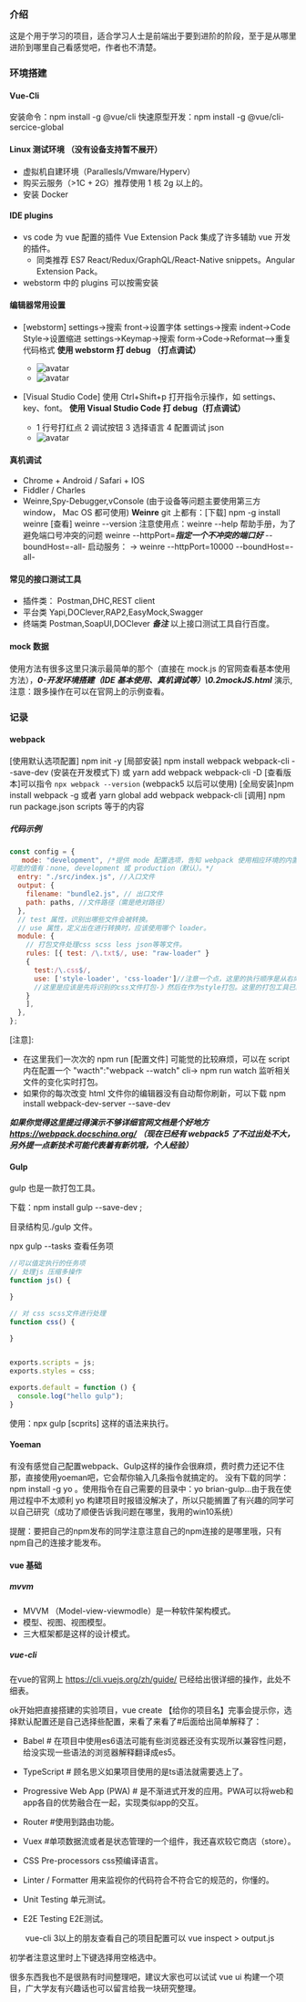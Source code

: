 ### 介绍

这是个用于学习的项目，适合学习人士是前端出于要到进阶的阶段，至于是从哪里进阶到哪里自己看感觉吧，作者也不清楚。

### 环境搭建

#### Vue-Cli

安装命令：npm install -g @vue/cli
快速原型开发：npm install -g @vue/cli-sercice-global

#### Linux 测试环境 （没有设备支持暂不展开）

- 虚拟机自建环境（Parallesls/Vmware/Hyperv）
- 购买云服务（>1C + 2G）推荐使用 1 核 2g 以上的。
- 安装 Docker

#### IDE plugins

- vs code 为 vue 配置的插件 Vue Extension Pack 集成了许多辅助 vue 开发的插件。
  - 同类推荐 ES7 React/Redux/GraphQL/React-Native snippets。Angular Extension Pack。
- webstorm 中的 plugins 可以按需安装

#### 编辑器常用设置

- [webstorm]
  settings->搜索 front->设置字体
  settings->搜索 indent->Code Style->设置缩进
  settings->Keymap->搜索 form->Code->Reformat—>重复代码格式
  **使用 webstorm 打 debug （打点调试）**

  - ![avatar](https://cdn.jsdelivr.net/gh/shixioajie/imgs/posts/16191681681.jpg)
  - ![avatar](https://cdn.jsdelivr.net/gh/shixioajie/imgs/posts/c3715.png)

- [Visual Studio Code]
  使用 Ctrl+Shift+p 打开指令示操作，如 settings、key、font。
  **使用 Visual Studio Code 打 debug（打点调试）**
  - 1 行号打红点 2 调试按钮 3 选择语言 4 配置调试 json
  - ![avatar](https://cdn.jsdelivr.net/gh/shixioajie/imgs/posts/vscode调试.jpg)

#### 真机调试

- Chrome + Android / Safari + IOS
- Fiddler / Charles
- Weinre,Spy-Debugger,vConsole (由于设备等问题主要使用第三方 window， Mac OS 都可使用)
  **Weinre**
  git 上都有：[下载] npm -g install weinre [查看] weinre --version
  注意使用点：weinre --help 帮助手册，为了避免端口号冲突的问题 weinre --httpPort=**_指定一个不冲突的端口好_** --boundHost=-all-
  启动服务：
  -> weinre --httpPort=10000 --boundHost=-all-

#### 常见的接口测试工具

- 插件类：
  Postman,DHC,REST client
- 平台类
  Yapi,DOClever,RAP2,EasyMock,Swagger
- 终端类
  Postman,SoapUI,DOClever
  **_备注_** 以上接口测试工具自行百度。

#### mock 数据

使用方法有很多这里只演示最简单的那个（直接在 mock.js 的官网查看基本使用方法），**_0-开发环境搭建（IDE 基本使用、真机调试等）\0.2mockJS.html_** 演示,注意：跟多操作在可以在官网上的示例查看。

### 记录

#### webpack

[使用默认选项配置] npm init -y
[局部安装] npm install webpack webpack-cli --save-dev (安装在开发模式下) 或 yarn add webpack webpack-cli -D
[查看版本]可以指令 `npx webpack --version` (webpack5 以后可以使用)
[全局安装]npm install webpack -g 或者 yarn global add webpack webpack-cli
[调用] npm run package.json scripts 等于的内容

##### 代码示例

```js
const config = {
   mode: "development", /*提供 mode 配置选项，告知 webpack 使用相应环境的内置优化。string
可能的值有：none, development 或 production（默认）。*/
  entry: "./src/index.js", //入口文件
  output: {
    filename: "bundle2.js", // 出口文件
    path: paths, //文件路径（需是绝对路径）
  },
  // test 属性，识别出哪些文件会被转换。
  // use 属性，定义出在进行转换时，应该使用哪个 loader。
  module: {
    // 打包文件处理css scss less json等等文件。
    rules: [{ test: /\.txt$/, use: "raw-loader" }
    {
      test:/\.css$/,
      use: ['style-loader', 'css-loader']//注意一个点，这里的执行顺序是从右向左，
      //这里是应该是先将识别的css文件打包-》然后在作为style打包。这里的打包工具已经自带了，如果有需要入 scss文件，就需要安装 sass-loader node-scss 。
    }
    ],
  },
};
```

[注意]:

- 在这里我们一次次的 npm run [配置文件] 可能觉的比较麻烦，可以在 script 内在配置一个 "wacth":"webpack --watch" cli-> npm run watch 监听相关文件的变化实时打包。
- 如果你的每次改变 html 文件你的编辑器没有自动帮你刷新，可以下载 npm install webpack-dev-server --save-dev

**_如果你觉得这里提过得演示不够详细官网文档是个好地方 https://webpack.docschina.org/ （现在已经有 webpack5 了不过出处不大，另外提一点新技术可能代表着有新坑哦，个人经验）_**



#### Gulp

gulp 也是一款打包工具。

下载：npm install gulp --save-dev ;

目录结构见./gulp 文件。

npx gulp --tasks 查看任务项

```js
//可以值定执行的任务项
// 处理js 压缩多操作
function js() {

}

// 对 css scss文件进行处理
function css() {

}


exports.scripts = js;
exports.styles = css;

exports.default = function () {
  console.log("hello gulp");
}
```

使用：npx gulp [scprits] 这样的语法来执行。

#### Yoeman

有没有感觉自己配置webpack、Gulp这样的操作会很麻烦，费时费力还记不住那，直接使用yoeman吧，它会帮你输入几条指令就搞定的。 没有下载的同学：npm install -g yo 。使用指令在自己需要的目录中：yo brian-gulp...由于我在使用过程中不太顺利 yo 构建项目时报错没解决了，所以只能搁置了有兴趣的同学可以自己研究（成功了顺便告诉我问题在哪里，我用的win10系统）

提醒：要把自己的npm发布的同学注意注意自己的npm连接的是哪里哦，只有npm自己的连接才能发布。



#### vue 基础

##### mvvm

- MVVM （Model-view-viewmodle）是一种软件架构模式。
- 模型、视图、视图模型。
- 三大框架都是这样的设计模式。

##### vue-cli

在vue的官网上 https://cli.vuejs.org/zh/guide/ 已经给出很详细的操作，此处不细表。

ok开始把直接搭建的实验项目，vue create 【给你的项目名】完事会提示你，选择默认配置还是自己选择些配置，来看了来看了#后面给出简单解释了：

- Babel	# 在项目中使用es6语法可能有些浏览器还没有实现所以兼容性问题，给没实现一些语法的浏览器解释翻译成es5。

- TypeScript     # 顾名思义如果项目使用的是ts语法就需要选上了。

- Progressive Web App (PWA)     # 是不渐进式开发的应用。PWA可以将web和app各自的优势融合在一起，实现类似app的交互。

- Router    #使用到路由功能。

- Vuex    #单项数据流或者是状态管理的一个组件，我还喜欢较它商店（store）。

- CSS Pre-processors    css预编译语言。

- Linter / Formatter    用来监视你的代码符合不符合它的规范的，你懂的。

- Unit Testing    单元测试。

- E2E Testing     E2E测试。

  ​	
vue-cli 3以上的朋友查看自己的项目配置可以 vue inspect > output.js

初学者注意这里时上下键选择用空格选中。

很多东西我也不是很熟有时间整理吧，建议大家也可以试试 vue ui 构建一个项目，广大学友有兴趣话也可以留言给我一块研究整理。